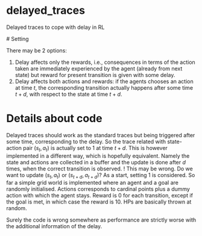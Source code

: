 # delayed_traces
Delayed traces to cope with delay in RL


# Setting

There may be 2 options:
  1. Delay affects only the rewards, i.e., consequences in terms of the action taken are immediately experienced by the agent (already from next state) but reward for present transition is given with some delay.
  2. Delay affects both actions and rewards: if the agents chooses an action at time $t$, the corresponding transition actually happens after some time $t+d$, with respect to the state at time $t+d$.


# Details about code

Delayed traces should work as the standard traces but being triggered after some time, corresponding to the delay. So the trace related with state-action pair $(s_t, a_t)$ is actually set to 1 at time $t+d$. This is however implemented in a different way, which is hopefully equivalent. Namely the state and actions are collected in a buffer and the update is done after $d$ times, when the correct transition is observed.
! This may be wrong. Do we want to update $(s_t, a_t)$ or $(s_{t+d}, a_{t+d})$?
As a start, setting 1 is considered.
So far a simple grid world is implemented where an agent and a goal are randomly initialised. Actions corresponds to cardinal points plus a dummy action with which the agent stays. Reward is 0 for each transition, except if the goal is met, in which case the reward is 10.
HPs are basically thrown at random.

Surely the code is wrong somewhere as performance are strictly worse with the additional information of the delay.
